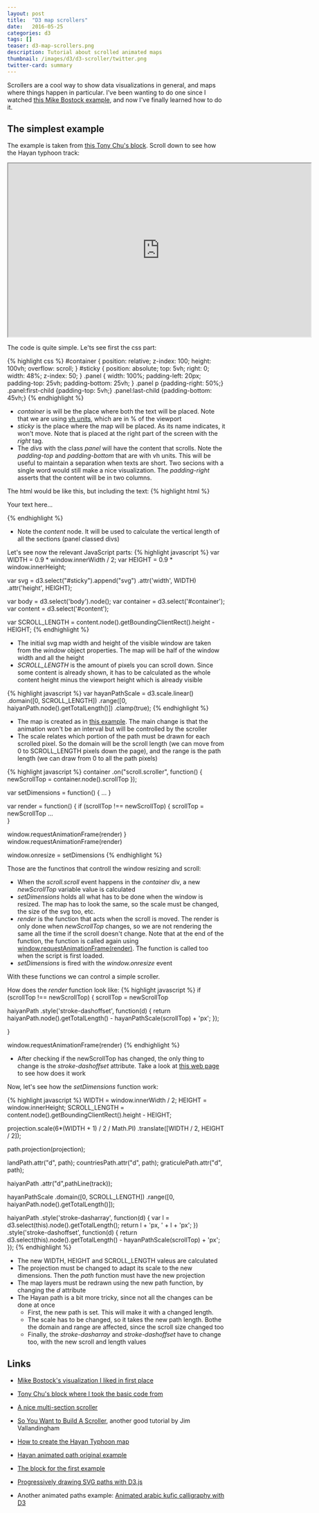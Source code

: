 ```yaml
---
layout: post
title:  "D3 map scrollers"
date:   2016-05-25
categories: d3
tags: []
teaser: d3-map-scrollers.png
description: Tutorial about scrolled animated maps
thumbnail: /images/d3/d3-scroller/twitter.png
twitter-card: summary
---
```

Scrollers are a cool way to show data visualizations in general, and maps where things happen in particular. I've been wanting to do one since I watched [this Mike Bostock example](http://www.nytimes.com/newsgraphics/2013/10/13/russia/), and now I've finally learned how to do it.

The simplest example
--------------------
The example is taken from [this Tony Chu's block](http://bl.ocks.org/tonyhschu/af64df46f7b5b760fc1db1260dd6ec6a). Scroll down to see how the Hayan typhoon track:

<iframe src="https://cdn.rawgit.com/rveciana/eeaa71659adbc88dc4165eaf99dcb9be/raw/4812ed4d7330335bed355a082742367b484b3048/index.html" width="700" height="400" scrolling="yes"></iframe>

The code is quite simple. Le'ts see first the css part:

{% highlight css %}
#container {
  position: relative;
  z-index: 100;
  height: 100vh; 
  overflow: scroll;
}
#sticky { 
  position: absolute; 
  top: 5vh; 
  right: 0; 
  width: 48%; 
  z-index: 50;
}
.panel {
  width: 100%;
  padding-left: 20px;
  padding-top: 25vh;
  padding-bottom: 25vh;
}
.panel p {padding-right: 50%;}
.panel:first-child {padding-top: 5vh;}
.panel:last-child {padding-bottom: 45vh;}
{% endhighlight %}

* *container* is will be the place where both the text will be placed. Note that we are using [vh units](http://www.w3schools.com/cssref/css_units.asp), which are in % of the viewport
* *sticky* is the place where the map will be placed. As its name indicates, it won't move. Note that is placed at the right part of the screen with the *right* tag.
* The *divs* with the class *panel* will have the content that scrolls. Note the *padding-top* and *padding-bottom* that are with vh units. This will be useful to maintain a separation when texts are short. Two secions with a single word would still make a nice visualization. The *padding-right* asserts that the content will be in two columns.

The html would be like this, but including the text:
{% highlight html %}
<div id="sticky"></div>
<div id="container">
  <div id="content">
    <div class="panel">
      <p>Your text here...</p>
    </div>

</div>
{% endhighlight %}

* Note the *content* node. It will be used to calculate the vertical length of all the sections (panel classed divs)

Let's see now the relevant JavaScript parts:
{% highlight javascript %}
var WIDTH = 0.9 * window.innerWidth / 2;
var HEIGHT = 0.9 * window.innerHeight;

var svg = d3.select("#sticky").append("svg")
    .attr('width', WIDTH)
    .attr('height', HEIGHT);

var body = d3.select('body').node();
var container = d3.select('#container');
var content = d3.select('#content');

var SCROLL_LENGTH = content.node().getBoundingClientRect().height - HEIGHT;
{% endhighlight %}

* The initial svg map width and height of the visible window are taken from the *window* object properties. The map will be half of the window width and all the height
* *SCROLL_LENGTH* is the amount of pixels you can scroll down. Since some content is already shown, it has to be calculated as the whole content height minus the viewport height which is already visible

{% highlight javascript %}
var hayanPathScale = d3.scale.linear()
        .domain([0, SCROLL_LENGTH])
        .range([0, haiyanPath.node().getTotalLength()])
        .clamp(true);
{% endhighlight %}

* The map is created as in [this example](http://bl.ocks.org/rveciana/8464690). The main change is that the animation won't be an interval but will be controlled by the scroller
* The scale relates which portion of the path must be drawn for each scrolled pixel. So the domain will be the scroll length (we can move from 0 to SCROLL_LENGTH pixels down the page), and the range is the path length (we can draw from 0 to all the path pixels)

{% highlight javascript %}
container
    .on("scroll.scroller", function() {
    newScrollTop = container.node().scrollTop
});

var setDimensions = function() {
        ...
      }
      
var render = function() {
if (scrollTop !== newScrollTop) {
  scrollTop = newScrollTop
  ...                             
}

window.requestAnimationFrame(render)
}
window.requestAnimationFrame(render)

window.onresize = setDimensions
{% endhighlight %}

Those are the functinos that controll the window resizing and scroll:

* When the *scroll.scroll* event happens in the *container* div, a new *newScrollTop* variable value is calculated
* *setDimensions* holds all what has to be done when the window is resized. The map has to look the same, so the scale must be changed, the size of the svg too, etc.
* *render* is the function that acts when the scroll is moved. The render is only done when *newScrollTop* changes, so we are not rendering the same all the time if the scroll doesn't change. Note that at the end of the function, the function is called again using [window.requestAnimationFrame(render)](https://developer.mozilla.org/en-US/docs/Web/API/window/requestAnimationFrame). The function is called too when the script is first loaded.
* *setDimensions* is fired with the *window.onresize* event

With these functions we can control a simple scroller. 

How does the *render* function look like:
{% highlight javascript %}
if (scrollTop !== newScrollTop) {
  scrollTop = newScrollTop
  
  haiyanPath
     .style('stroke-dashoffset', function(d) {
        return haiyanPath.node().getTotalLength() - hayanPathScale(scrollTop) + 'px';
      });
            
}

window.requestAnimationFrame(render)
{% endhighlight %}

* After checking if the newScrollTop has changed, the only thing to change is the *stroke-dashoffset* attribute. Take a look at [this web page](http://www.alolo.co/blog/2013/11/14/progressively-draw-svg-paths-with-d3js) to see how does it work

Now, let's see how the *setDimensions* function work:

{% highlight javascript %}
WIDTH = window.innerWidth / 2;
HEIGHT = window.innerHeight;
SCROLL_LENGTH = content.node().getBoundingClientRect().height - HEIGHT;

projection.scale(6*(WIDTH + 1) / 2 / Math.PI)
  .translate([WIDTH / 2, HEIGHT / 2]);

path.projection(projection);

landPath.attr("d", path);
countriesPath.attr("d", path);
graticulePath.attr("d", path);

haiyanPath
  .attr("d",pathLine(track));

hayanPathScale
  .domain([0, SCROLL_LENGTH])
  .range([0, haiyanPath.node().getTotalLength()]);

haiyanPath
  .style('stroke-dasharray', function(d) {
    var l = d3.select(this).node().getTotalLength();
    return l + 'px, ' + l + 'px';
   })
  .style('stroke-dashoffset', function(d) {
    return d3.select(this).node().getTotalLength() - hayanPathScale(scrollTop) + 'px';
  });
{% endhighlight %}

* The new WIDTH, HEIGHT and SCROLL_LENGTH valeus are calculated
* The projection must be changed to adapt its scale to the new dimensions. Then the *path* function must have the new projection
* The map layers must be redrawn using the new path function, by changing the *d* attribute
* The Hayan path is a bit more tricky, since not all the changes can be done at once
    * First, the new path is set. This will make it with a changed length. 
    * The scale has to be changed, so it takes the new path length. Bothe the domain and range are affected, since the scroll size changed too
    * Finally, the *stroke-dasharray* and *stroke-dashoffset* have to change too, with the new scroll and length values

Links
-----
* [Mike Bostock's visualization I liked in first place](http://www.nytimes.com/newsgraphics/2013/10/13/russia/)
* [Tony Chu's block where I took the basic code from](http://bl.ocks.org/tonyhschu/af64df46f7b5b760fc1db1260dd6ec6a)
* [A nice multi-section scroller](http://www.r2d3.us/visual-intro-to-machine-learning-part-1/)
* [So You Want to Build A Scroller](http://vallandingham.me/scroller.html), another good tutorial by Jim Vallandingham

* [How to create the Hayan Typhoon map](http://bl.ocks.org/rveciana/8463775)
* [Hayan animated path original example](http://bl.ocks.org/rveciana/8464690)
* [The block for the first example](http://bl.ocks.org/rveciana/eeaa71659adbc88dc4165eaf99dcb9be)
* [Progressively drawing SVG paths with D3.js](http://www.alolo.co/blog/2013/11/14/progressively-draw-svg-paths-with-d3js)
* Another animated paths example: [Animated arabic kufic calligraphy with D3](http://bl.ocks.org/rveciana/7664109)


